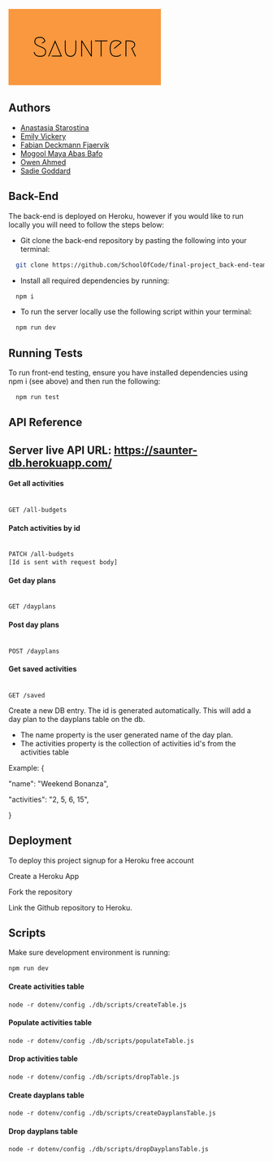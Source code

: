 ![Logo](https://github.com/SchoolOfCode/final-project_back-end-team-saunter/blob/main/assets/images/Saunter%20(500%20%C3%97%20250%C2%A0px)%20(300%20%C3%97%20150%C2%A0px).png)

  
  

## Authors

- [Anastasia Starostina](https://github.com/anastasia-starostina)
- [Emily Vickery](https://github.com/ffjaervik)
- [Fabian Deckmann Fjaervik](https://github.com/Emily9903)
- [Mogool Maya Abas Bafo](https://github.com/MogoolMayaB)
- [Owen Ahmed](https://github.com/owenowenson)
- [Sadie Goddard](https://github.com/Sadie109)

  


## Back-End

The back-end is deployed on Heroku, however if you would like to run locally you will need to follow the steps below:

- Git clone the back-end repository by pasting the following into your terminal:

```bash
  git clone https://github.com/SchoolOfCode/final-project_back-end-team-saunter.git
```

- Install all required dependencies by running:

```bash
  npm i
```

- To run the server locally use the following script within your terminal:

```bash
  npm run dev
```

## Running Tests
To run front-end testing, ensure you have installed dependencies using npm i (see above) and then run the following:

```bash
  npm run test
```



  
  

## API Reference

## Server live API URL: https://saunter-db.herokuapp.com/


#### Get all activities

```http

GET /all-budgets

```

#### Patch activities by id

```http

PATCH /all-budgets
[Id is sent with request body]

```

#### Get day plans

```http

GET /dayplans

```

#### Post day plans

```http

POST /dayplans

```
#### Get saved activities 

```http

GET /saved

```


Create a new DB entry. The id is generated automatically.
This will add a day plan to the dayplans table on the db.
* The name property is the user generated name of the day plan.
* The activities property is the collection of activities id's from the activities table

Example: {

"name": "Weekend Bonanza",

"activities": "2, 5, 6, 15",

}


## Deployment

To deploy this project signup for a Heroku free account

Create a Heroku App

Fork the repository

Link the Github repository to Heroku.

## Scripts
Make sure  development environment is running:
```http
npm run dev
```

#### Create activities table
```http
node -r dotenv/config ./db/scripts/createTable.js
```
#### Populate activities table
```http
node -r dotenv/config ./db/scripts/populateTable.js
```
#### Drop activities table
```http
node -r dotenv/config ./db/scripts/dropTable.js
```
#### Create dayplans table
```http
node -r dotenv/config ./db/scripts/createDayplansTable.js
```
#### Drop dayplans table
```http
node -r dotenv/config ./db/scripts/dropDayplansTable.js
```




